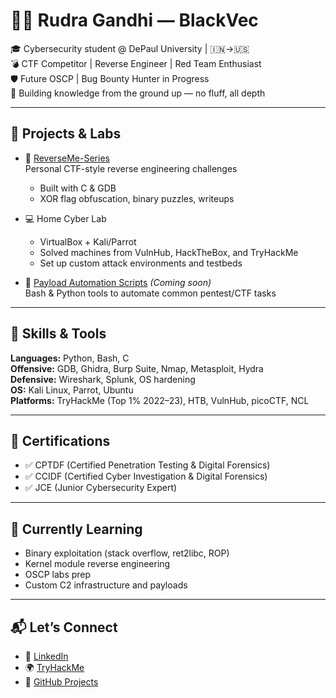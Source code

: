 # 👨‍💻 Rudra Gandhi — BlackVec

🎓 Cybersecurity student @ DePaul University | 🇮🇳→🇺🇸  
💣 CTF Competitor | Reverse Engineer | Red Team Enthusiast  
🛡️ Future OSCP | Bug Bounty Hunter in Progress  
🧠 Building knowledge from the ground up — no fluff, all depth

---

## 🚀 Projects & Labs

- 🔐 [ReverseMe-Series](https://github.com/BlackVec/ReverseMe-Series)  
  Personal CTF-style reverse engineering challenges  
  - Built with C & GDB  
  - XOR flag obfuscation, binary puzzles, writeups

- 💻 Home Cyber Lab  
  - VirtualBox + Kali/Parrot  
  - Solved machines from VulnHub, HackTheBox, and TryHackMe  
  - Set up custom attack environments and testbeds

- 🧰 [Payload Automation Scripts](#) *(Coming soon)*  
  Bash & Python tools to automate common pentest/CTF tasks

---

## 🧰 Skills & Tools

**Languages:** Python, Bash, C  
**Offensive:** GDB, Ghidra, Burp Suite, Nmap, Metasploit, Hydra  
**Defensive:** Wireshark, Splunk, OS hardening  
**OS:** Kali Linux, Parrot, Ubuntu  
**Platforms:** TryHackMe (Top 1% 2022–23), HTB, VulnHub, picoCTF, NCL

---

## 📜 Certifications

- ✅ CPTDF (Certified Penetration Testing & Digital Forensics)  
- ✅ CCIDF (Certified Cyber Investigation & Digital Forensics)  
- ✅ JCE (Junior Cybersecurity Expert)

---

## 🧠 Currently Learning

- Binary exploitation (stack overflow, ret2libc, ROP)
- Kernel module reverse engineering  
- OSCP labs prep  
- Custom C2 infrastructure and payloads

---

## 📬 Let’s Connect

- 🔗 [LinkedIn](https://www.linkedin.com/in/rugandhi/)
- 🌍 [TryHackMe](https://tryhackme.com/p/RudraGandhi)
- 🧠 [GitHub Projects](https://github.com/BlackVec?tab=repositories)
